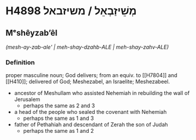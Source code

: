 # H4898 מְשֵׁיזַבְאֵל / משיזבאל

## Mᵉshêyzabʼêl

_(mesh-ay-zab-ale' | meh-shay-dzahb-ALE | meh-shay-zahv-ALE)_

### Definition

proper masculine noun; God delivers; from an equiv. to [[H7804]] and [[H410]]; delivered of God; Meshezabel, an Israelite; Meshezabeel.

- ancestor of Meshullam who assisted Nehemiah in rebuilding the wall of Jerusalem
    - perhaps the same as 2 and 3
- a head of the people who sealed the covenant with Nehemiah
    - perhaps the same as 1 and 3
- father of Pethahiah and descendant of Zerah the son of Judah
    - perhaps the same as 1 and 2
